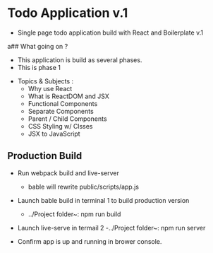 # Todo Application v.1
  - Single page todo application build with React and Boilerplate v.1

a## What going on ?
  - This application is build as several phases.
  - This is phase 1
  
  * Topics & Subjects : 
    - Why use React
    - What is ReactDOM and JSX
    - Functional Components
    - Separate Components
    - Parent / Child Components
    - CSS Styling w/ Clsses
    - JSX to JavaScript
    
## Production Build
  * Run webpack build and live-server
    - bable will rewrite public/scripts/app.js
  
  * Launch bable build in terminal 1 to build production version
    - ../Project folder~: npm run build

  * Launch live-serve in termail 2
    -../Project folder~: npm run server

  * Confirm app is up and running in brower console.
